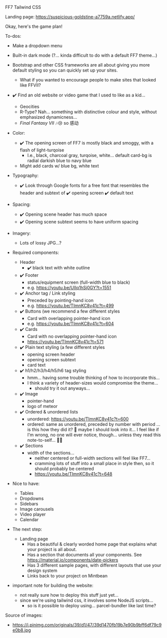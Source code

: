 FF7 Tailwind CSS

Landing page:
  https://suspicious-goldstine-a7759a.netlify.app/


Okay, here's the game plan!

To-dos:
- Make a dropdown menu
- Built-in dark mode (?... kinda difficult to do with a default FF7 theme...)

- Bootstrap and other CSS frameworks are all about giving you
  more default styling so you can quickly set up your sites.
    - What if you wanted to encourage people to make sites that looked like FFVII?

- ✔️ Find an old website or video game that I used to like as a kid...
  - Geocities
  - R-Type?
  Nah... something with distinctive colour and style, without emphasized dynamicness...
  - *Final Fantasy VII* 🎶😢 so 感动

- Color:
  - ✔️ The opening screen of FF7 is mostly black and smoggy, with a flash of light-turqoise
    - I.e., black, charcoal gray, turqoise, white... default card-bg is radial darkish blue to navy blue
  - Might add cards w/ blue bg, white text
- Typography:
  - ✔️ Look through Google fonts for a free font that resembles the header and subtext of ✔️ opening screen ✔️ default text
- Spacing:
  - ✔️ Opening scene header has much space
  - ✔️ Opening scene subtext seems to have uniform spacing
- Imagery:
  - Lots of lossy JPG...?

- Required components:
  - Header
    - ✔️ black text with white outline
  - ✔️ Footer
    - status/equipment screen (full-width blue to black)
    - e.g. https://youtu.be/UIIq1hSj0GY?t=1551
  - ✔️ Anchor tag / Link styling
    - Preceded by pointing-hand icon
    - e.g. https://youtu.be/TImnKC8v41c?t=499
  - ✔️ Buttons (we recommend a few different styles
    - Card with overlapping pointer-hand icon
    - e.g. https://youtu.be/TImnKC8v41c?t=604
  - ✔️ Cards
    - Card with no overlapping pointer-hand icon
    - https://youtu.be/TImnKC8v41c?t=571
  - ✔️ Plain text styling (a few different styles
    - opening screen header
    - opening screen subtext
    - card text
  - ✔️ h1/h2/h3/h4/h5/h6 tag styling
    - hmm... having some trouble thinking of how to incorporate this...
    - I think a variety of header-sizes would compromise the theme...
      - should try it out anyways...
  - ✔️ Image
    - pointer-hand
    - logo of meteor
  - ✔️ Ordered & unordered lists
    - unordered:
      https://youtu.be/TImnKC8v41c?t=600
    - ordered: 
      same as unordered, preceded by number with period
      ... is this how they did it? 🤔 maybe I should look into it...
      I feel like if I'm wrong, no one will ever notice, though...
      unless they read this note-to-self... 😬🤣
  - ✔️ Sections
    - width of the sections...
      - neither centered or full-width sections will feel like FF7...
      - cramming lots of stuff into a small place in style then,
        so it should probably be centered
      - https://youtu.be/TImnKC8v41c?t=648

- Nice to have:
  - Tables
  - Dropdowns
  - Sidebars
  - Image carousels
  - Video player
  - Calendar

- The next step:
  - Landing page
    - Has a beautiful & clearly worded home page that explains what your project is all about.
    - Has a section that documents all your components. See https://material.io/components/date-pickers
    - Has 3 different sample pages, with different layouts that use your design system
    - Links back to your project on Mintbean
    

- important note for building the website:
  - not really sure how to deploy this stuff just yet... 
  - since we're using tailwind css, it involves some NodeJS scripts...
      - so is it possible to deploy using... parcel-bundler like last time?


Source of images:
  - https://i.pinimg.com/originals/39/d1/47/39d1470fb19b7e90b9bff6df79c9e0b8.jpg